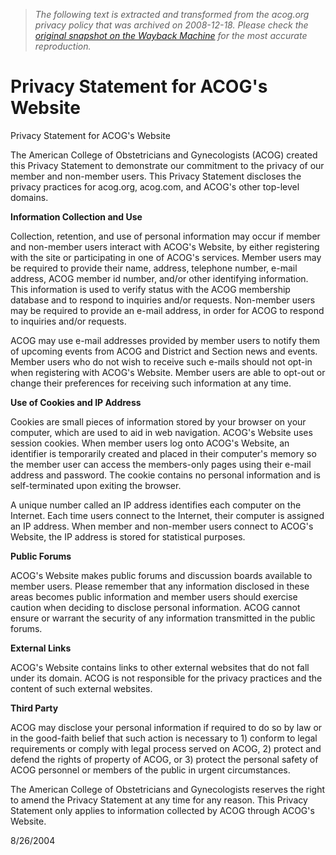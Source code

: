 > *The following text is extracted and transformed from the acog.org privacy policy that was archived on 2008-12-18. Please check the [original snapshot on the Wayback Machine](https://web.archive.org/web/20081218114839id_/http%3A//www.acog.org/from_home/misc/privacyPolicy.cfm) for the most accurate reproduction.*

# Privacy Statement for ACOG's Website

Privacy Statement for ACOG's Website 

The American College of Obstetricians and Gynecologists (ACOG) created this Privacy Statement to demonstrate our commitment to the privacy of our member and non-member users. This Privacy Statement discloses the privacy practices for acog.org, acog.com, and ACOG's other top-level domains. 

**Information Collection and Use**

Collection, retention, and use of personal information may occur if member and non-member users interact with ACOG's Website, by either registering with the site or participating in one of ACOG's services. Member users may be required to provide their name, address, telephone number, e-mail address, ACOG member id number, and/or other identifying information. This information is used to verify status with the ACOG membership database and to respond to inquiries and/or requests. Non-member users may be required to provide an e-mail address, in order for ACOG to respond to inquiries and/or requests. 

ACOG may use e-mail addresses provided by member users to notify them of upcoming events from ACOG and District and Section news and events. Member users who do not wish to receive such e-mails should not opt-in when registering with ACOG's Website. Member users are able to opt-out or change their preferences for receiving such information at any time. 

**Use of Cookies and IP Address**

Cookies are small pieces of information stored by your browser on your computer, which are used to aid in web navigation. ACOG's Website uses session cookies. When member users log onto ACOG's Website, an identifier is temporarily created and placed in their computer's memory so the member user can access the members-only pages using their e-mail address and password. The cookie contains no personal information and is self-terminated upon exiting the browser. 

A unique number called an IP address identifies each computer on the Internet. Each time users connect to the Internet, their computer is assigned an IP address. When member and non-member users connect to ACOG's Website, the IP address is stored for statistical purposes. 

**Public Forums**

ACOG's Website makes public forums and discussion boards available to member users. Please remember that any information disclosed in these areas becomes public information and member users should exercise caution when deciding to disclose personal information. ACOG cannot ensure or warrant the security of any information transmitted in the public forums. 

**External Links**

ACOG's Website contains links to other external websites that do not fall under its domain. ACOG is not responsible for the privacy practices and the content of such external websites. 

**Third Party**

ACOG may disclose your personal information if required to do so by law or in the good-faith belief that such action is necessary to 1) conform to legal requirements or comply with legal process served on ACOG, 2) protect and defend the rights of property of ACOG, or 3) protect the personal safety of ACOG personnel or members of the public in urgent circumstances. 

The American College of Obstetricians and Gynecologists reserves the right to amend the Privacy Statement at any time for any reason. This Privacy Statement only applies to information collected by ACOG through ACOG's Website. 

8/26/2004
